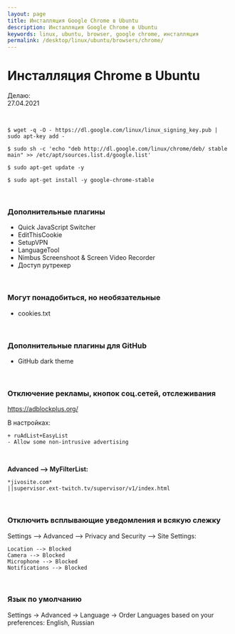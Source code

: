 ```yaml
---
layout: page
title: Инсталляция Google Chrome в Ubuntu
description: Инсталляция Google Chrome в Ubuntu
keywords: linux, ubuntu, browser, google chrome, инсталляция
permalink: /desktop/linux/ubuntu/browsers/chrome/
---
```


# Инсталляция Chrome в Ubuntu


Делаю:  
27.04.2021


<br/>

<!--

    $ wget -q -O - https://dl-ssl.google.com/desktop/linux/linux_signing_key.pub | sudo apt-key add -

-->

    $ wget -q -O - https://dl.google.com/linux/linux_signing_key.pub | sudo apt-key add -


<!--
    $ sudo sh -c 'echo "deb http://dl.google.com/desktop/linux/chrome/deb/ stable main" >> /etc/apt/sources.list.d/google.list'

-->

    $ sudo sh -c 'echo "deb http://dl.google.com/linux/chrome/deb/ stable main" >> /etc/apt/sources.list.d/google.list'

    $ sudo apt-get update -y

    $ sudo apt-get install -y google-chrome-stable

<br/>

### Дополнительные плагины

-   Quick JavaScript Switcher
-   EditThisCookie
-   SetupVPN
-   LanguageTool
-   Nimbus Screenshoot & Screen Video Recorder
-   Доступ рутрекер

<!--
hola vpn
-->

<br/>

### Могут понадобиться, но необязательные

-   cookies.txt

<br/>

### Дополнительные плагины для GitHub

-   GitHub dark theme

<br/>

### Отключение рекламы, кнопок соц.сетей, отслеживания

https://adblockplus.org/

В настройках:

    + ruAdList+EasyList
    - Allow some non-intrusive advertising

<br/>

**Advanced --> MyFilterList:**

    *jivosite.com*
    ||supervisor.ext-twitch.tv/supervisor/v1/index.html

<br/>

### Отключить всплывающие уведомления и всякую слежку

Settings --> Advanced --> Privacy and Security --> Site Settings:

```
Location --> Blocked
Camera --> Blocked
Microphone --> Blocked
Notifications --> Blocked
```

<br/>

### Язык по умолчанию

Settings -> Advanced -> Language -> Order Languages based on your preferences: English, Russian
